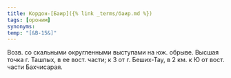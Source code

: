 ```yaml
---
title: Кордон-[Баир]({% link _terms/баир.md %})
tags: [ороним]
synonyms:
temp: "[&В-15&]"
---
```


Возв. со скальными округленными выступами на юж. обрыве. Высшая точка г. Ташлых,
в ее вост. части; к З от г. Беших-Тау, в 2 км. к Ю от вост. части Бахчисарая.
